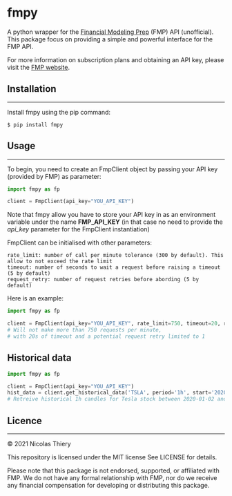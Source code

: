 # fmpy
A python wrapper for the [Financial Modeling Prep](https://site.financialmodelingprep.com/) (FMP) API (unofficial). This package focus on providing a simple
and powerful interface for the FMP API. 

For more information on subscription plans and obtaining an API key, please visit the [FMP website](https://site.financialmodelingprep.com/developer/docs/pricing/).

## Installation
***
Install fmpy using the pip command:
```
$ pip install fmpy
```

## Usage
***
To begin, you need to create an FmpClient object by passing your API key (provided by FMP) as parameter:
```python
import fmpy as fp

client = FmpClient(api_key="YOU_API_KEY")
```

Note that fmpy allow you have to store your API key in as an environment variable under the name 
**FMP_API_KEY** (in that case no need to provide the *api_key* parameter for the FmpClient instantiation)

FmpClient can be initialised with other parameters:

    rate_limit: number of call per minute tolerance (300 by default). This allow to not exceed the rate limit
    timeout: number of seconds to wait a request before raising a timeout (5 by default)
    request_retry: number of request retries before abording (5 by default)

Here is an example:
```python
import fmpy as fp

client = FmpClient(api_key="YOU_API_KEY", rate_limit=750, timeout=20, request_retry=1)
# Will not make more than 750 requests per minute, 
# with 20s of timeout and a potential request retry limited to 1
```

## Historical data
```python
import fmpy as fp

client = FmpClient(api_key="YOU_API_KEY")
hist_data = client.get_historical_data('TSLA', period='1h', start='2020-01-02', end='2022-06-25')
# Retreive historical 1h candles for Tesla stock between 2020-01-02 and 2022-06-25
```


## Licence
***
© 2021 Nicolas Thiery

This repository is licensed under the MIT license See LICENSE for details.

Please note that this package is not endorsed, supported, or affiliated with FMP.
We do not have any formal relationship with FMP, nor do we receive any financial compensation for developing or distributing this package.
